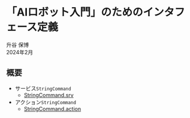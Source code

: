 # 「AIロボット入門」のためのインタフェース定義

升谷 保博  
2024年2月  

## 概要

- サービス`StringCommand`
  - [StringCommand.srv](srv/StringCommand.srv)
- アクション`StringCommand`
  - [StringCommand.action](action/StringCommand.action)
